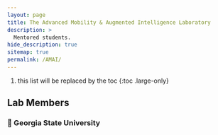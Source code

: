 ```yaml
---
layout: page
title: The Advanced Mobility & Augmented Intelligence Laboratory
description: >
  Mentored students.
hide_description: true
sitemap: true
permalink: /AMAI/
---
```

1. this list will be replaced by the toc
{:toc .large-only}

## Lab Members

### 📍 Georgia State University

<html lang="en-us">
  <head>
  <link rel="stylesheet" href="https://cdnjs.cloudflare.com/ajax/libs/font-awesome/4.7.0/css/font-awesome.min.css">
	<style>
.card {
  box-shadow: 0 8px 8px 0 rgba(0, 0, 0, 0.2);
  max-width: 200px;
  margin: auto;
  text-align: center;
  font-family: arial;
}

.title {
  color: grey;
  font-size: 12px;
}

button {
  border: none;
  outline: 0;
  display: inline-block;
  padding: 8px;
  color: white;
  background-color: #000;
  text-align: center;
  cursor: pointer;
  width: 100%;
  font-size: 18px;
}

a {
  text-decoration: none;
  font-size: 18px;
  color: black;
}

button:hover, a:hover {
  opacity: 0.8;
}
</style>
    <meta charset="utf-8">
    <meta name="viewport" content="width=device-width">
    <title>Flexbox wrap 0 — children overflowing</title>
    <style>
      html {
        font-family: sans-serif;
      }
      body {
        margin: 0;
      }
      h1 {
        text-align: center;
        color: black;
        line-height: 100px;
        margin: 0;
      }
      article {
        padding: 20px;
        margin: 10px;
        background: white;
      }
      /* Add your flexbox CSS below here */
      section {
        display: flex;
        flex-direction: row;
      }
      article {
        
      }
    </style>
  </head>
  
  <body>
    <section>
    <article>
    <div class="card">
  	<img src="img/Yueyang.jpeg" alt="1" style="width:100%">
  	<p>Yueyang Liu</p>
  	<p class="title">PhD student (Co-advise with Dr. Zhipeng Cai)</p>
    <p class="title">Computer Vision, Digital Twins</p>
  	<p class="title">Fall 2021 - Present</p>
    <p class="title">M.S. Data Science, American University, Washington, D.C.</p>
  	<div style="margin: 22px 0;">
      <a href="#"><i class="fa fa-dribbble"></i></a> 
      <a href="#"><i class="fa fa-twitter"></i></a>  
      <a href="#"><i class="fa fa-linkedin"></i></a>  
      <a href="#"><i class="fa fa-facebook"></i></a> 
  	</div>
  	<p><button>More Info.</button></p>
	</div>
	</article>
    
	<article>
    <div class="card">
    <img src="img/Hongyu.jpeg" alt="1" style="width:100%">
    <p>Hongyu Ke</p>
    <p class="title">PhD student</p>
    <p class="title">Mobile AR/VR</p>
    <p class="title">Spring 2023 - Present</p>
    <p class="title">M.S. Computer Science, SUNY Buffalo, Getzville, NY</p>
    <div style="margin: 22px 0;">
      <a href="#"><i class="fa fa-dribbble"></i></a> 
      <a href="#"><i class="fa fa-twitter"></i></a>  
      <a href="#"><i class="fa fa-linkedin"></i></a>  
      <a href="#"><i class="fa fa-facebook"></i></a> 
  	</div>
  	<p><button>More Info.</button></p>
	</div>
	</article>

	<article>
    <div class="card">
    <img src="img/Xiaolong.jpeg" alt="1" style="width:100%">
    <p>Xiaolong Tu</p>
    <p class="title">PhD student</p>
    <p class="title">Sustainable AI, Carbon-Aware Computing Systems </p>
    <p class="title">Spring 2023 - Present</p>
    <p class="title">System engineer, Apple R&D, Beijing, China</p>
    <div style="margin: 22px 0;">
      <a href="#"><i class="fa fa-dribbble"></i></a> 
      <a href="#"><i class="fa fa-twitter"></i></a>  
      <a href="#"><i class="fa fa-linkedin"></i></a>  
      <a href="#"><i class="fa fa-facebook"></i></a> 
  	</div>
  	<p><button>More Info.</button></p>
	</div>
	</article>

    </section>
  </body>
</html>

## Past Mentored Students 

### 📍 InfoTech Labs, Toyota Motor North America R&D

<html lang="en-us">
  <head>
  <link rel="stylesheet" href="https://cdnjs.cloudflare.com/ajax/libs/font-awesome/4.7.0/css/font-awesome.min.css">
	<style>
.card {
  box-shadow: 0 8px 8px 0 rgba(0, 0, 0, 0.2);
  max-width: 200px;
  margin: auto;
  text-align: center;
  font-family: arial;
}

.title {
  color: grey;
  font-size: 12px;
}

button {
  border: none;
  outline: 0;
  display: inline-block;
  padding: 8px;
  color: white;
  background-color: #000;
  text-align: center;
  cursor: pointer;
  width: 100%;
  font-size: 18px;
}

a {
  text-decoration: none;
  font-size: 18px;
  color: black;
}

button:hover, a:hover {
  opacity: 0.8;
}
</style>
    <meta charset="utf-8">
    <meta name="viewport" content="width=device-width">
    <title>Flexbox wrap 0 — children overflowing</title>
    <style>
      html {
        font-family: sans-serif;
      }
      body {
        margin: 0;
      }
      h1 {
        text-align: center;
        color: black;
        line-height: 100px;
        margin: 0;
      }
      article {
        padding: 20px;
        margin: 10px;
        background: white;
      }
      /* Add your flexbox CSS below here */
      section {
        display: flex;
        flex-direction: row;
      }
      article {
        
      }
    </style>
  </head>
  
  <body>
    <section>
    <article>
    <div class="card">
  	<img src="img/Yitao.jpg" alt="1" style="width:100%">
  	<p>Yueyang Liu</p>
  	<p class="title">2022 Summer Research Co-op</p>
    <p class="title">PhD student, CS, Arizona State University</p>
  	<p class="title">PhD advisor: Dr. Ming Zhao</p>
  	<div style="margin: 22px 0;">
      <a href="#"><i class="fa fa-dribbble"></i></a> 
      <a href="#"><i class="fa fa-twitter"></i></a>  
      <a href="#"><i class="fa fa-linkedin"></i></a>  
      <a href="#"><i class="fa fa-facebook"></i></a> 
  	</div>
  	<p><button>More Info.</button></p>
	</div>
	</article>
    
	<article>
    <div class="card">
    <img src="img/Siqi.png" alt="1" style="width:100%">
    <p>Hongyu Ke</p>
    <p class="title">2021 Summer Research Co-op</p>
    <p class="title">Assistant Professor, AI and Advanced Computing School, Xi'an Jiaotong-Liverpool University</p>
    <p class="title">PhD advisor: Dr. Jiang Xie</p>
    <div style="margin: 22px 0;">
      <a href="#"><i class="fa fa-dribbble"></i></a> 
      <a href="#"><i class="fa fa-twitter"></i></a>  
      <a href="#"><i class="fa fa-linkedin"></i></a>  
      <a href="#"><i class="fa fa-facebook"></i></a> 
  	</div>
  	<p><button>More Info.</button></p>
	</div>
	</article>

	<article>
    <div class="card">
    <img src="img/Yuhan.jpg" alt="1" style="width:100%">
    <p>Xiaolong Tu</p>
    <p class="title">2021 Spring Research Co-op</p>
    <p class="title">PhD student, ECE, University of Houston</p>
    <p class="title">PhD advisor: Dr. Zhu Han</p>
    <div style="margin: 22px 0;">
      <a href="#"><i class="fa fa-dribbble"></i></a> 
      <a href="#"><i class="fa fa-twitter"></i></a>  
      <a href="#"><i class="fa fa-linkedin"></i></a>  
      <a href="#"><i class="fa fa-facebook"></i></a> 
  	</div>
  	<p><button>More Info.</button></p>
	</div>
	</article>

    </section>
  </body>
</html>
